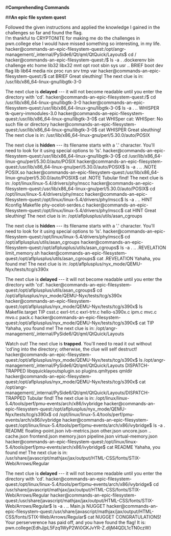 #**Comprehending Commands**

##**An epic file system quest**

Followed the given instructions and applied the knowledge I gained in the challenges so far and found the flag.  
I’m thankful to CRYPTONITE for making me do the challenges in pwn.college else I would have missed something so interesting, in my life.
hacker@commands-an-epic-filesystem-quest:/opt/angr-management/_internal/PySide6/Qt/qml/QtQuick/Layouts$ cd /
hacker@commands-an-epic-filesystem-quest:/$ ls -a
.   .dockerenv  bin   challenge  etc   home  lib32  libx32  mnt  opt   root  sbin  sys  usr
..  BRIEF       boot  dev        flag  lib   lib64  media   nix  proc  run   srv   tmp  var
hacker@commands-an-epic-filesystem-quest:/$ cat BRIEF
Great sleuthing!
The next clue is in: /usr/lib/x86_64-linux-gnu/libgtk-3-0

The next clue is **delayed** --- it will not become readable until you enter the directory with 'cd'.
hacker@commands-an-epic-filesystem-quest:/$ cd /usr/lib/x86_64-linux-gnu/libgtk-3-0
hacker@commands-an-epic-filesystem-quest:/usr/lib/x86_64-linux-gnu/libgtk-3-0$ ls -a
.  ..  WHISPER  tk-query-immodules-3.0
hacker@commands-an-epic-filesystem-quest:/usr/lib/x86_64-linux-gnu/libgtk-3-0$ cat WHISper
cat: WHISper: No such file or directory
hacker@commands-an-epic-filesystem-quest:/usr/lib/x86_64-linux-gnu/libgtk-3-0$ cat WHISPER
Great sleuthing!
The next clue is in: /usr/lib/x86_64-linux-gnu/perl/5.30.0/auto/POSIX

The next clue is **hidden** --- its filename starts with a '.' character. You'll need to look for it using special options to 'ls'.
hacker@commands-an-epic-filesystem-quest:/usr/lib/x86_64-linux-gnu/libgtk-3-0$ cd /usr/lib/x86_64-linux-gnu/perl/5.30.0/auto/POSIX
hacker@commands-an-epic-filesystem-quest:/usr/lib/x86_64-linux-gnu/perl/5.30.0/auto/POSIX$ ls -a
.  ..  .NOTE  POSIX.so
hacker@commands-an-epic-filesystem-quest:/usr/lib/x86_64-linux-gnu/perl/5.30.0/auto/POSIX$ cat .NOTE
Tubular find!
The next clue is in: /opt/linux/linux-5.4/drivers/phy/mscc
hacker@commands-an-epic-filesystem-quest:/usr/lib/x86_64-linux-gnu/perl/5.30.0/auto/POSIX$ cd /opt/linux/linux-5.4/drivers/phy/mscc
hacker@commands-an-epic-filesystem-quest:/opt/linux/linux-5.4/drivers/phy/mscc$ ls -a
.  ..  HINT  Kconfig  Makefile  phy-ocelot-serdes.c
hacker@commands-an-epic-filesystem-quest:/opt/linux/linux-5.4/drivers/phy/mscc$ cat HINT
Great sleuthing!
The next clue is in: /opt/aflplusplus/utils/asan_cgroups

The next clue is **hidden** --- its filename starts with a '.' character. You'll need to look for it using special options to 'ls'.
hacker@commands-an-epic-filesystem-quest:/opt/linux/linux-5.4/drivers/phy/mscc$ cd /opt/aflplusplus/utils/asan_cgroups
hacker@commands-an-epic-filesystem-quest:/opt/aflplusplus/utils/asan_cgroups$ ls -a
.  ..  .REVELATION  limit_memory.sh
hacker@commands-an-epic-filesystem-quest:/opt/aflplusplus/utils/asan_cgroups$ cat .REVELATION
Yahaha, you found me!
The next clue is in: /opt/aflplusplus/nyx_mode/QEMU-Nyx/tests/tcg/s390x

The next clue is **delayed** --- it will not become readable until you enter the directory with 'cd'.
hacker@commands-an-epic-filesystem-quest:/opt/aflplusplus/utils/asan_cgroups$ cd /opt/aflplusplus/nyx_mode/QEMU-Nyx/tests/tcg/s390x
hacker@commands-an-epic-filesystem-quest:/opt/aflplusplus/nyx_mode/QEMU-Nyx/tests/tcg/s390x$ ls
Makefile.target  TIP  csst.c  exrl-trt.c  exrl-trtr.c  hello-s390x.c  ipm.c  mvc.c  mvo.c  pack.c
hacker@commands-an-epic-filesystem-quest:/opt/aflplusplus/nyx_mode/QEMU-Nyx/tests/tcg/s390x$ cat TIP
Yahaha, you found me!
The next clue is in: /opt/angr-management/_internal/PySide6/Qt/qml/QtQuick/Layouts

Watch out! The next clue is **trapped**. You'll need to read it out without 'cd'ing into the directory; otherwise, the clue will self destruct!
hacker@commands-an-epic-filesystem-quest:/opt/aflplusplus/nyx_mode/QEMU-Nyx/tests/tcg/s390x$ ls /opt/angr-management/_internal/PySide6/Qt/qml/QtQuick/Layouts
DISPATCH-TRAPPED  libqquicklayoutsplugin.so  plugins.qmltypes  qmldir
hacker@commands-an-epic-filesystem-quest:/opt/aflplusplus/nyx_mode/QEMU-Nyx/tests/tcg/s390x$ cat /opt/angr-management/_internal/PySide6/Qt/qml/QtQuick/Layouts/DISPATCH-TRAPPED
Tubular find!
The next clue is in: /opt/linux/linux-5.4/tools/perf/pmu-events/arch/x86/ivybridge
hacker@commands-an-epic-filesystem-quest:/opt/aflplusplus/nyx_mode/QEMU-Nyx/tests/tcg/s390x$ cd /opt/linux/linux-5.4/tools/perf/pmu-events/arch/x86/ivybridge
hacker@commands-an-epic-filesystem-quest:/opt/linux/linux-5.4/tools/perf/pmu-events/arch/x86/ivybridge$ ls -a
.   README      floating-point.json  ivb-metrics.json  other.json     uncore.json
..  cache.json  frontend.json        memory.json       pipeline.json  virtual-memory.json
hacker@commands-an-epic-filesystem-quest:/opt/linux/linux-5.4/tools/perf/pmu-events/arch/x86/ivybridge$ cat README
Yahaha, you found me!
The next clue is in: /usr/share/javascript/mathjax/jax/output/HTML-CSS/fonts/STIX-Web/Arrows/Regular

The next clue is **delayed** --- it will not become readable until you enter the directory with 'cd'.
hacker@commands-an-epic-filesystem-quest:/opt/linux/linux-5.4/tools/perf/pmu-events/arch/x86/ivybridge$ cd /usr/share/javascript/mathjax/jax/output/HTML-CSS/fonts/STIX-Web/Arrows/Regular
hacker@commands-an-epic-filesystem-quest:/usr/share/javascript/mathjax/jax/output/HTML-CSS/fonts/STIX-Web/Arrows/Regular$ ls -a
.  ..  Main.js  NUGGET
hacker@commands-an-epic-filesystem-quest:/usr/share/javascript/mathjax/jax/output/HTML-CSS/fonts/STIX-Web/Arrows/Regular$ cat NUGGET
CONGRATULATIONS! Your perserverence has paid off, and you have found the flag!
It is: pwn.college{EdhJjpL5Fzq1WyP2Wi0GKJvYR-Z.dljM4QDL1cTN0czW}
